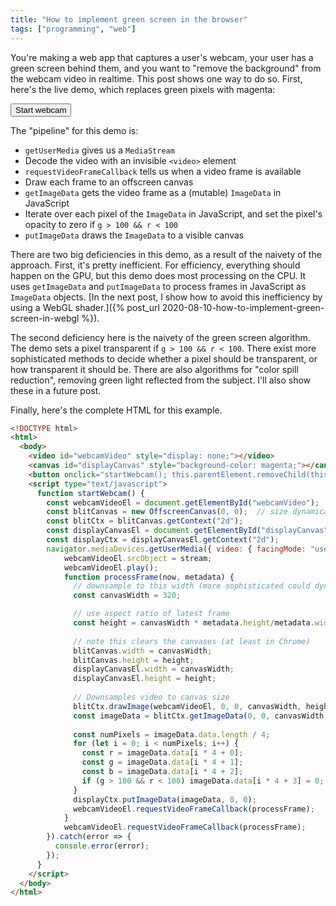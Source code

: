 ```yaml
---
title: "How to implement green screen in the browser"
tags: ["programming", "web"]
---
```


You're making a web app that captures a user's webcam, 
your user has a green screen behind them,
and you want to "remove the background" from the webcam video in realtime.
This post shows one way to do so.
First, here's the live demo,
which replaces green pixels with magenta:

<div>
  <video id="webcamVideo" style="display: none;"></video>
  <canvas id="displayCanvas" style="background-color: magenta;"></canvas>
  <button onclick="startWebcam(); this.parentElement.removeChild(this)">Start webcam</button>
  <script type="text/javascript">
    function startWebcam() {
      const webcamVideoEl = document.getElementById("webcamVideo");
      const blitCanvas = new OffscreenCanvas(0, 0);  // size dynamically assigned per frame
      const blitCtx = blitCanvas.getContext("2d");
      const displayCanvasEl = document.getElementById("displayCanvas");
      const displayCtx = displayCanvasEl.getContext("2d");
      navigator.mediaDevices.getUserMedia({ video: { facingMode: "user" } }).then(stream => {
          webcamVideoEl.srcObject = stream;
          webcamVideoEl.play();
          function processFrame(now, metadata) {
            // downsample to this width (more sophisticated could dynamically choose size)
            const canvasWidth = 320;

            // use aspect ratio of latest frame
            const height = canvasWidth * metadata.height/metadata.width;

            // note this clears the canvases (at least in Chrome)
            blitCanvas.width = canvasWidth;
            blitCanvas.height = height;
            displayCanvasEl.width = canvasWidth;
            displayCanvasEl.height = height;

            // Downsamples video to canvas size
            blitCtx.drawImage(webcamVideoEl, 0, 0, canvasWidth, height);
            const imageData = blitCtx.getImageData(0, 0, canvasWidth, height);
            
            const numPixels = imageData.data.length / 4;
            for (let i = 0; i < numPixels; i++) {
              const r = imageData.data[i * 4 + 0];
              const g = imageData.data[i * 4 + 1];
              const b = imageData.data[i * 4 + 2];
              if (g > 100 && r < 100) imageData.data[i * 4 + 3] = 0;  // crude green screen
            }
            displayCtx.putImageData(imageData, 0, 0);
            webcamVideoEl.requestVideoFrameCallback(processFrame);
          }
          webcamVideoEl.requestVideoFrameCallback(processFrame);
      }).catch(error => {
        console.error(error);
      });
    }
  </script>
</div>

The "pipeline" for this demo is:

* `getUserMedia` gives us a `MediaStream`
* Decode the video with an invisible `<video>` element
* `requestVideoFrameCallback` tells us when a video frame is available
* Draw each frame to an offscreen canvas
* `getImageData` gets the video frame as a (mutable) `ImageData` in JavaScript
* Iterate over each pixel of the `ImageData` in JavaScript,
  and set the pixel's opacity to zero if `g > 100 && r < 100`
* `putImageData` draws the `ImageData` to a visible canvas

There are two big deficiencies in this demo,
as a result of the naivety of the approach.
First, it's pretty inefficient.
For efficiency, everything should happen on the GPU,
but this demo does most processing on the CPU.
It uses `getImageData` and `putImageData` to process frames in JavaScript as `ImageData` objects.
[In the next post, I show how to avoid this inefficiency by using a WebGL shader.]({% post_url 2020-08-10-how-to-implement-green-screen-in-webgl %}).

The second deficiency here is the naivety of the green screen algorithm.
The demo sets a pixel transparent if `g > 100 && r < 100`.
There exist more sophisticated methods to decide whether a pixel should be transparent,
or how transparent it should be.
There are also algorithms for "color spill reduction", removing green light reflected from the subject.
I'll also show these in a future post.

Finally, here's the complete HTML for this example.

```html
<!DOCTYPE html>
<html>
  <body>
    <video id="webcamVideo" style="display: none;"></video>
    <canvas id="displayCanvas" style="background-color: magenta;"></canvas>
    <button onclick="startWebcam(); this.parentElement.removeChild(this)">Start webcam</button>
    <script type="text/javascript">
      function startWebcam() {
        const webcamVideoEl = document.getElementById("webcamVideo");
        const blitCanvas = new OffscreenCanvas(0, 0);  // size dynamically assigned per frame
        const blitCtx = blitCanvas.getContext("2d");
        const displayCanvasEl = document.getElementById("displayCanvas");
        const displayCtx = displayCanvasEl.getContext("2d");
        navigator.mediaDevices.getUserMedia({ video: { facingMode: "user" } }).then(stream => {
            webcamVideoEl.srcObject = stream;
            webcamVideoEl.play();
            function processFrame(now, metadata) {
              // downsample to this width (more sophisticated could dynamically choose size)
              const canvasWidth = 320;

              // use aspect ratio of latest frame
              const height = canvasWidth * metadata.height/metadata.width;
  
              // note this clears the canvases (at least in Chrome)
              blitCanvas.width = canvasWidth;
              blitCanvas.height = height;
              displayCanvasEl.width = canvasWidth;
              displayCanvasEl.height = height;
  
              // Downsamples video to canvas size
              blitCtx.drawImage(webcamVideoEl, 0, 0, canvasWidth, height);
              const imageData = blitCtx.getImageData(0, 0, canvasWidth, height);
              
              const numPixels = imageData.data.length / 4;
              for (let i = 0; i < numPixels; i++) {
                const r = imageData.data[i * 4 + 0];
                const g = imageData.data[i * 4 + 1];
                const b = imageData.data[i * 4 + 2];
                if (g > 100 && r < 100) imageData.data[i * 4 + 3] = 0;  // crude green screen
              }
              displayCtx.putImageData(imageData, 0, 0);
              webcamVideoEl.requestVideoFrameCallback(processFrame);
            }
            webcamVideoEl.requestVideoFrameCallback(processFrame);
        }).catch(error => {
          console.error(error);
        });
      }
    </script>
  </body>
</html>
```